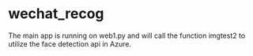 # wechat_recog

The main app is running on web1.py and will call the function imgtest2 to utilize the face detection api in Azure.
